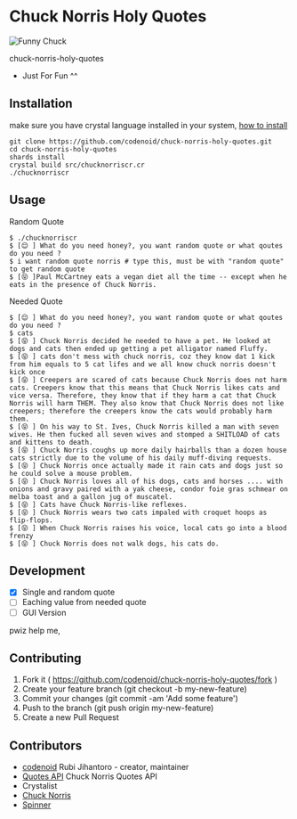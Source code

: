 # Chuck Norris Holy Quotes

![Funny Chuck](https://s23.postimg.org/spvt3vh97/chuck.gif)

chuck-norris-holy-quotes

* Just For Fun ^^

## Installation

make sure you have crystal language installed in your system, [how to install](http://jihantoro.net/read/install-crystal-language-on-ubuntu)


```
git clone https://github.com/codenoid/chuck-norris-holy-quotes.git
cd chuck-norris-holy-quotes
shards install
crystal build src/chucknorriscr.cr
./chucknorriscr
```


## Usage

Random Quote

```
$ ./chucknorriscr
$ [😌 ] What do you need honey?, you want random quote or what qoutes do you need ?
$ i want random quote norris # type this, must be with "random quote" to get random quote
$ [😝 ]Paul McCartney eats a vegan diet all the time -- except when he eats in the presence of Chuck Norris.
```

Needed Quote

```
$ [😌 ] What do you need honey?, you want random quote or what qoutes do you need ?
$ cats
$ [😝 ] Chuck Norris decided he needed to have a pet. He looked at dogs and cats then ended up getting a pet alligator named Fluffy.
$ [😝 ] cats don't mess with chuck norris, coz they know dat 1 kick from him equals to 5 cat lifes and we all know chuck norris doesn't kick once
$ [😝 ] Creepers are scared of cats because Chuck Norris does not harm cats. Creepers know that this means that Chuck Norris likes cats and vice versa. Therefore, they know that if they harm a cat that Chuck Norris will harm THEM. They also know that Chuck Norris does not like creepers; therefore the creepers know the cats would probably harm them.
$ [😝 ] On his way to St. Ives, Chuck Norris killed a man with seven wives. He then fucked all seven wives and stomped a SHITLOAD of cats and kittens to death.
$ [😝 ] Chuck Norris coughs up more daily hairballs than a dozen house cats strictly due to the volume of his daily muff-diving requests.
$ [😝 ] Chuck Norris once actually made it rain cats and dogs just so he could solve a mouse problem.
$ [😝 ] Chuck Norris loves all of his dogs, cats and horses .... with onions and gravy paired with a yak cheese, condor foie gras schmear on melba toast and a gallon jug of muscatel.
$ [😝 ] Cats have Chuck Norris-like reflexes.
$ [😝 ] Chuck Norris wears two cats impaled with croquet hoops as flip-flops.
$ [😝 ] When Chuck Norris raises his voice, local cats go into a blood frenzy
$ [😝 ] Chuck Norris does not walk dogs, his cats do.
```

## Development

- [x] Single and random quote
- [ ] Eaching value from needed quote
- [ ] GUI Version

pwiz help me,

## Contributing

1. Fork it ( https://github.com/codenoid/chuck-norris-holy-quotes/fork )
2. Create your feature branch (git checkout -b my-new-feature)
3. Commit your changes (git commit -am 'Add some feature')
4. Push to the branch (git push origin my-new-feature)
5. Create a new Pull Request

## Contributors

- [codenoid](https://github.com/codenoid) Rubi Jihantoro - creator, maintainer
- [Quotes API](http://api.chucknorris.io/) Chuck Norris Quotes API
- Crystalist
- [Chuck Norris](https://en.m.wikipedia.org/wiki/Chuck_Norris) 
- [Spinner](http://github.com/askn/spinner)

